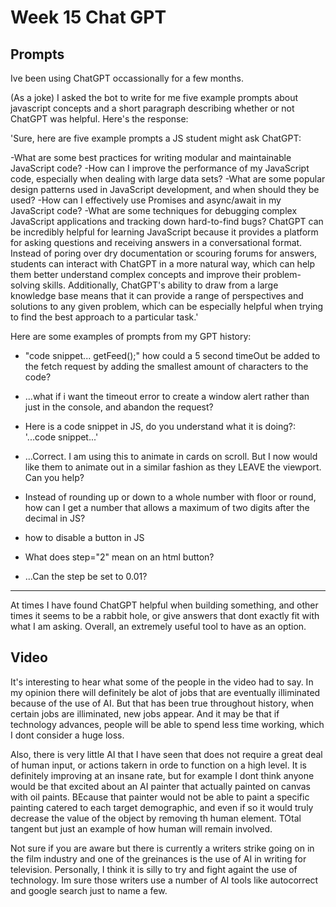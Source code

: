 # Week 15 Chat GPT

## Prompts

Ive been using ChatGPT occassionally for a few months. 

(As a joke) I asked the bot to write for me five example prompts about javascript concepts and a short paragraph describing whether or not ChatGPT was helpful.
Here's the response: 

'Sure, here are five example prompts a JS student might ask ChatGPT:

-What are some best practices for writing modular and maintainable JavaScript code?
-How can I improve the performance of my JavaScript code, especially when dealing with large data sets?
-What are some popular design patterns used in JavaScript development, and when should they be used?
-How can I effectively use Promises and async/await in my JavaScript code?
-What are some techniques for debugging complex JavaScript applications and tracking down hard-to-find bugs?
ChatGPT can be incredibly helpful for learning JavaScript because it provides a platform for asking questions and receiving answers in a conversational format. Instead of poring over dry documentation or scouring forums for answers, students can interact with ChatGPT in a more natural way, which can help them better understand complex concepts and improve their problem-solving skills. Additionally, ChatGPT's ability to draw from a large knowledge base means that it can provide a range of perspectives and solutions to any given problem, which can be especially helpful when trying to find the best approach to a particular task.'

Here are some examples of prompts from my GPT history:
- "code snippet... getFeed();"
how could a 5 second timeOut be added to the fetch request by adding the smallest amount of characters to the code?
- ...what if i want the timeout error to create a window alert rather than just in the console, and abandon the request?

- Here is a code snippet in JS, do you understand what it is doing?: '...code snippet...'
- ...Correct. I am using this to animate in cards on scroll. But I now would like them to animate out in a similar fashion as they LEAVE the viewport. Can you help?

- Instead of rounding up or down to a whole number with floor or round, how can I get a number that allows a maximum of two digits after the decimal in JS?

- how to disable a button in JS

- What does step="2" mean on an html button?
- ...Can the step be set to 0.01?


---
At times I have found ChatGPT helpful when building something, and other times it seems to be a rabbit hole, or give answers that dont exactly fit with what I am asking. Overall, an extremely useful tool to have as an option.



## Video

It's interesting to hear what some of the people in the video had to say. In my opinion there will definitely be alot of jobs that are eventually illiminated because of the use of AI. But that has been true throughout history, when certain jobs are illiminated, new jobs appear. And it may be that if technology advances, people will be able to spend less time working, which I dont consider a huge loss. 

Also, there is very little AI that I have seen that does not require a great deal of human input, or actions takern in orde to function on a high level. It is definitely improving at an insane rate, but for example I dont think anyone would be that excited about an AI painter that actually painted on canvas with oil paints. BEcause that painter would not be able to paint a specific painting catered to each target demographic, and even if so it would truly decrease the value of the object by removing th human element. TOtal tangent but just an example of how human will remain involved.

Not sure if you are aware but there is currently a writers strike going on in the film  industry and one of the greinances is the use of AI in writing for television. Personally, I think it is silly to try and fight againt the use of technology. Im sure those writers use a number of AI tools like autocorrect and google search just to name a few. 
